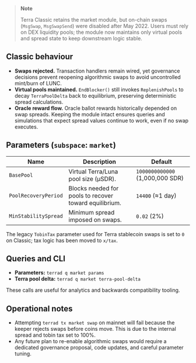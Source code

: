 > **Note**
>
> Terra Classic retains the market module, but on-chain swaps (`MsgSwap`, `MsgSwapSend`) were disabled after May 2022. Users must rely on DEX liquidity pools; the module now maintains only virtual pools and spread state to keep downstream logic stable.

## Classic behaviour

- **Swaps rejected.** Transaction handlers remain wired, yet governance decisions prevent reopening algorithmic swaps to avoid uncontrolled mint/burn of LUNC.
- **Virtual pools maintained.** `EndBlocker()` still invokes `ReplenishPools` to decay `TerraPoolDelta` back to equilibrium, preserving deterministic spread calculations.
- **Oracle reward flow.** Oracle ballot rewards historically depended on swap spreads. Keeping the module intact ensures queries and simulations that expect spread values continue to work, even if no swap executes.

## Parameters (`subspace`: `market`)

| Name | Description | Default |
| --- | --- | --- |
| `BasePool` | Virtual Terra/Luna pool size (µSDR). | `1000000000000` (1,000,000 SDR) |
| `PoolRecoveryPeriod` | Blocks needed for pools to recover toward equilibrium. | `14400` (≈1 day) |
| `MinStabilitySpread` | Minimum spread imposed on swaps. | `0.02` (2%) |

The legacy `TobinTax` parameter used for Terra stablecoin swaps is set to `0` on Classic; tax logic has been moved to `x/tax`.

## Queries and CLI

- **Parameters:** `terrad q market params`
- **Terra pool delta:** `terrad q market terra-pool-delta`

These calls are useful for analytics and backwards compatibility tooling.

## Operational notes

- Attempting `terrad tx market swap` on mainnet will fail because the keeper rejects swaps before coins move. This is due to the internal spread and tobin tax set to 100%.
- Any future plan to re-enable algorithmic swaps would require a dedicated governance proposal, code updates, and careful parameter tuning.

